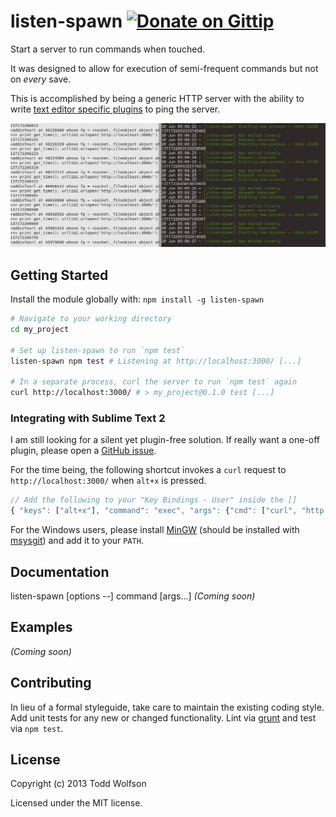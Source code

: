 # listen-spawn [![Donate on Gittip](http://badgr.co/gittip/twolfson.png)](https://www.gittip.com/twolfson/)

Start a server to run commands when touched.

It was designed to allow for execution of semi-frequent commands but not on *every* save.

This is accomplished by being a generic HTTP server with the ability to write [text editor specific plugins][plugins] to ping the server.

![Sublime Text 2][subl-screenshot]

[plugins]: #sublime-text-plugin
[subl-screenshot]: sublime_text_2.png

## Getting Started
Install the module globally with: `npm install -g listen-spawn`

```sh
# Navigate to your working directory
cd my_project

# Set up listen-spawn to run `npm test`
listen-spawn npm test # Listening at http://localhost:3000/ [...]

# In a separate process, curl the server to run `npm test` again
curl http://localhost:3000/ # > my_project@0.1.0 test [...]
```

### Integrating with Sublime Text 2
I am still looking for a silent yet plugin-free solution. If really want a one-off plugin, please open a [GitHub issue][issues].

For the time being, the following shortcut invokes a `curl` request to `http://localhost:3000/` when `alt+x` is pressed.

```js
// Add the following to your "Key Bindings - User" inside the []
{ "keys": ["alt+x"], "command": "exec", "args": {"cmd": ["curl", "http://localhost:3000/"]} }
```

For the Windows users, please install [MinGW][mingw] (should be installed with [msysgit][msysgit]) and add it to your `PATH`.

[issues]: https://github.com/twolfson/listen-spawn/issues
[mingw]: http://www.mingw.org/
[msysgit]: http://msysgit.github.io/

## Documentation
listen-spawn [options --] command [args...]
_(Coming soon)_

## Examples
_(Coming soon)_

## Contributing
In lieu of a formal styleguide, take care to maintain the existing coding style. Add unit tests for any new or changed functionality. Lint via [grunt](https://github.com/gruntjs/grunt) and test via `npm test`.

## License
Copyright (c) 2013 Todd Wolfson

Licensed under the MIT license.
